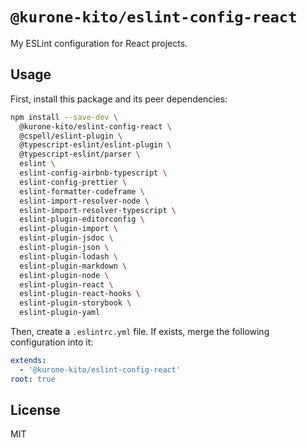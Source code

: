 # `@kurone-kito/eslint-config-react`

My ESLint configuration for React projects.

## Usage

First, install this package and its peer dependencies:

```sh
npm install --save-dev \
  @kurone-kito/eslint-config-react \
  @cspell/eslint-plugin \
  @typescript-eslint/eslint-plugin \
  @typescript-eslint/parser \
  eslint \
  eslint-config-airbnb-typescript \
  eslint-config-prettier \
  eslint-formatter-codeframe \
  eslint-import-resolver-node \
  eslint-import-resolver-typescript \
  eslint-plugin-editorconfig \
  eslint-plugin-import \
  eslint-plugin-jsdoc \
  eslint-plugin-json \
  eslint-plugin-lodash \
  eslint-plugin-markdown \
  eslint-plugin-node \
  eslint-plugin-react \
  eslint-plugin-react-hooks \
  eslint-plugin-storybook \
  eslint-plugin-yaml
```

Then, create a `.eslintrc.yml` file.
If exists, merge the following configuration into it:

```yaml
extends:
  - '@kurone-kito/eslint-config-react'
root: true
```

## License

MIT
